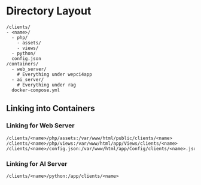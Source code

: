 # Directory Layout

~~~text
/clients/
- <name>/
  - php/
    - assets/
    - views/
  - python/
  config.json
/containers/
  - web_server/
    # Everything under wepci4app
  - ai_server/
    # Everything under rag
  docker-compose.yml
~~~

## Linking into Containers

### Linking for Web Server
~~~text
/clients/<name>/php/assets:/var/www/html/public/clients/<name>
/clients/<name>/php/views:/var/www/html/app/Views/clients/<name>
/clients/<name>/config.json:/var/www/html/app/Config/clients/<name>.json
~~~

### Linking for AI Server

~~~text
/clients/<name>/python:/app/clients/<name>
~~~
